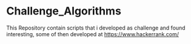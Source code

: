 # Challenge_Algorithms
This Repository contain scripts that i developed as challenge and found interesting, some of then developed at https://www.hackerrank.com/
